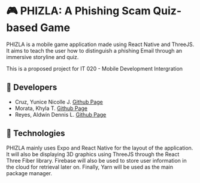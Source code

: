 # 🎮 PHIZLA: A Phishing Scam Quiz-based Game

PHIZLA is a mobile game application made using React Native and ThreeJS. It aims to teach the user how to distinguish a phishing Email through an immersive storyline and quiz.

This is a proposed project for IT 020 - Mobile Development Intergration

## 🐢 Developers

* Cruz, Yunice Nicolle J. [Github Page](https://github.com/nizacrz)
* Morata, Khyla T. [Github Page](https://github.com/khylamorata)
* Reyes, Aldwin Dennis L. [Github Page](https://github.com/aldwinny)

## 🌟 Technologies

PHIZLA mainly uses Expo and React Native for the layout of the application. It will also be displaying 3D graphics using ThreeJS through the React Three Fiber library. Firebase will also be used to store user information in the cloud for retrieval later on. Finally, Yarn will be used as the main package manager.
